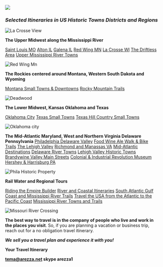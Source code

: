 ![](https://pbs.twimg.com/profile_images/570936206670569472/QbL8Zlor_bigger.jpeg )
### _**Selected Itineraries in US Historic Towns Districts and Regions**_
![La Crosse View](https://4.bp.blogspot.com/-BxYSYxkrcaM/WOQBO870UnI/AAAAAAAAFTA/WejadPJytRgQ5gsVBKDEPxw5N0DHCiWZQCLcB/s640/La%2BCrosse%2Briver%2Bfront.jpeg)

**The Upper Midwest along the Mississippi River**

[Saint Louis MO](https://arezzanetwork.blogspot.com/2017/01/st-louis-missouri-brews-blues-baseball.html)  [Alton IL](https://arezzanetwork.blogspot.com/2016/08/alton-illinois-and-great-rivers-region.html)  [Galena IL](https://arezzanetwork.blogspot.com/2017/02/the-galena-illinois-historic-district.html)  [Red Wing MN](https://arezzanetwork.blogspot.com/2017/02/red-wing-and-river-towns-of-minnesota.html)
  [La Crosse WI](https://arezzanetwork.blogspot.com/2017/04/a-la-crosse-wisconsin-travel-itinerary.html)
[The Driftless Area](https://arezzanetwork.blogspot.com/2017/03/travel-in-driftless-area-of-wisconsin.html  )  [Upper Mississippi River Towns](https://arezzanetwork.blogspot.com/2017/03/ohio-and-upper-mississippi-river-towns.html)

![Red Wing Mn](https://3.bp.blogspot.com/-_uj_QTINNXE/WJ3mjZdUwXI/AAAAAAAAE3g/MuY5NyXWUGo6ifN3A2R-PcB9c2IDlFi_ACLcB/s400/Red%2BWing%2BMN.jpg)  
 
**The Rockies centered around Montana, Western South Dakota and Wyoming**

[Montana Small Towns & Downtowns](https://arezzanetwork.blogspot.com/2017/02/montana-small-towns-and-downtowns.html)  [Rocky Mountain Trails](https://arezzanetwork.blogspot.com/2016/03/rocky-mountain-states-travel-itinerary.html)

![Deadwood](https://3.bp.blogspot.com/-PqbU65Y-o4w/WYjdKtr78rI/AAAAAAAAGJQ/ezOLTJRlOq0P5Gqo3TyFN4iIaTVduoBzwCLcBGAs/s400/deadwood.jpg)

**The Lower Midwest, Kansas Oklahoma and Texas**

[Oklahoma City](https://arezzanetwork.blogspot.com/2017/02/discover-oklahoma-city.html)  [Texas Small Towns](https://arezzanetwork.blogspot.com/2017/05/texas-small-towns-dallas-fort-worth.html)  [Texas Hill Country Small Towns](https://arezzanetwork.blogspot.com/2016/12/texas-hill-country-small-towns-between.html )

![Oklahoma city](https://1.bp.blogspot.com/-FAK3dfia5qE/WFxLZSByLVI/AAAAAAAAE0c/X_YOqxbOjlIsH8PC6ido52Y9lHa9KUO7gCEw/s400/Bricktown.jpg)

**The Mid-Atlantic Maryland, West and Northern Virginia Delaware Pennsylvania**
[Philadelphia Delaware Valley](https://arezzanetwork.blogspot.com/2017/07/philadelphia-and-delaware-river-valley.html)  [Food Wine Ale Walk & Bike Trails](https://arezzanetwork.blogspot.com/2017/06/food-wine-ale-walk-and-bike-trails-in.html)  [The Lehigh Valley](https://arezzanetwork.blogspot.com/2016/04/lehigh-valley-pa-historic-towns-and.html)
[Richmond and Manassas VA](https://arezzanetwork.blogspot.com/2016/08/richmond-manassas-and-fredericksburg.html)  [Mid-Atlantic Destinations](https://arezzanetwork.blogspot.com/2017/02/mid-atlantic-destinations.html)  [Delaware River Towns](https://arezzanetwork.blogspot.com/2017/04/delaware-river-and-county-towns-travel.html)
[Lehigh Valley Historic Towns](http://arezzanetwork.blogspot.com/2016/04/lehigh-valley-pa-historic-towns-and.html)  [Brandywine Valley Main Streets](https://arezzanetwork.blogspot.com/2017/02/main-streets-of-brandywine-valley.html)
[Colonial & Industrial Revolution Museum](https://arezzanetwork.blogspot.com/2017/06/colonial-america-industrial-revolution.html)  [Hershey & Harrisburg PA](https://arezzanetwork.blogspot.com/2015/08/hershey-harrisburg-and-susquehanna.html)

![Phila Historic Property](https://3.bp.blogspot.com/-hAezuj1au9g/WWumXkaLo6I/AAAAAAAAGGk/-Z8L1XZZVPYF9Zw7-Me-WHQwgf18RkU7ACLcBGAs/s400/Dock-street-Brewery-J.Fusco-900VP.jpg)

**Rail Water and Regional Tours**

[Riding the Empire Builder](https://arezzanetwork.blogspot.com/2017/04/riding-empire-builder-train-from.html)  [River and Coastal Itineraries](https://arezzanetwork.blogspot.com/2016/09/american-river-coastal-and-lake-travel.html) [South Atlantic Gulf Coast and Mississippi River Trails](https://arezzanetwork.blogspot.com/2016/09/southern-towns-itinerary-journey-along.html)
[Travel the USA from the Atlantic to the Pacific Coast](https://arezzanetwork.blogspot.com/2017/03/travel-usa-from-atlantic-to-pacific.html)
[Mississippi River Towns and Trails](https://arezzanetwork.blogspot.com/2016/01/mississippi-river-trails-usa-travel.html)

![Missouri River Crossing](https://2.bp.blogspot.com/-qr4BuLkh_lY/WXTFnkP7VfI/AAAAAAAAGHI/EkP4a1ciVtYeT0seTIX1LT13yarlVjViwCLcBGAs/s400/MissouriRiver.jpg)

**The best way to travel is in the company of people who live and work in the places you visit**. So, if you are planning a vacation or business trip, reach out for a no obligation travel itinerary.
 
_**We sell you a travel plan and experience it with you!**_

**Your Travel Itinerary**

**tema@arezza.net  skype arezza1**
